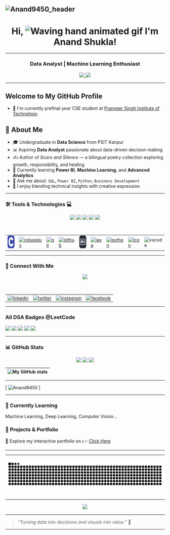 ![Anand9450_header](https://user-images.githubusercontent.com/25181517/117185899-9ccba680-adda-11eb-9003-7c25da391b99.PNG)
---

<h1 align="center"> Hi, <img src="https://raw.githubusercontent.com/nixin72/nixin72/master/wave.gif" 
         alt="Waving hand animated gif"
         height="50"
         width="50" /> I'm Anand Shukla!</h1>
         <img src="https://komarev.com/ghpvc/?username=Anand9450&color=brightgreen" alt="" align="right" />


---
<h3 align="center">Data Analyst | Machine Learning Enthusiast</h3>

<p align="center">
  <a href="http://portfolioanandshukla.netlify.app/" target="_blank">
    <img src="https://img.shields.io/badge/🌐%20My%20Portfolio-lightpink?style=for-the-badge"/>
  </a>
  <a href="mailto:aananddshukla@gmail.com">
    <img src="https://img.shields.io/badge/📬%20Email%20Me-ffc0cb?style=for-the-badge"/>
  </a>
</p>

---
## Welcome to My GitHub Profile

- 🏫 I'm currently prefinal year CSE student at [Pranveer Singh Institute of Technology](https://www.psit.ac.in// "visit my college website").

## 📌 About Me

- 🎓 Undergraduate in **Data Science** from PSIT Kanpur
- 📊 Aspiring **Data Analyst** passionate about data-driven decision making
- ✍️ Author of *Scars and Silence* — a bilingual poetry collection exploring growth, responsibility, and healing
- 🌱 Currently learning **Power BI**, **Machine Learning**, and **Advanced Analytics**
- 💬 Ask me about: `SQL`, `Power BI`, `Python`, `Business Development`
- 🧠 I enjoy blending technical insights with creative expression

---

### 🛠️ Tools & Technologies 💻

<p align="center">
  <img src="https://img.shields.io/badge/Python-ffd1dc?style=for-the-badge&logo=python&logoColor=black"/>
  <img src="https://img.shields.io/badge/MySQL-ffe4e1?style=for-the-badge&logo=mysql&logoColor=black"/>
  <img src="https://img.shields.io/badge/PowerBI-ffc0cb?style=for-the-badge&logo=powerbi&logoColor=black"/>
  <img src="https://img.shields.io/badge/Pandas-ffe4e1?style=for-the-badge&logo=pandas&logoColor=black"/>
  <img src="https://img.shields.io/badge/Scikit--learn-f7cac9?style=for-the-badge&logo=scikit-learn&logoColor=black"/>
</p>
<br/>

<div align="center">
  <table>
    <tr>
      <td>
        <a href="#" title="View my C Programming repo(s)"> 
          <img src="https://raw.githubusercontent.com/tandpfun/skill-icons/65dea6c4eaca7da319e552c09f4cf5a9a8dab2c8/icons/C.svg" alt="c" width="40" height="40"/> 
        </a>
      </td>
      <td>
        <a href="https://github.com/Anand9450?tab=repositories&q=&type=&language=c%2B%2B&sort=" target="_blank" title="View my C++ Programming repo(s)"> 
          <img src="https://techstack-generator.vercel.app/cpp-icon.svg" alt="cplusplus" width="50" height="50"/> 
        </a>
      </td>
      <td>
        <a href="https://github.com/Anand9450?tab=repositories" target="_blank" title="View my repos">
          <img src="https://user-images.githubusercontent.com/25181517/192108372-f71d70ac-7ae6-4c0d-8395-51d8870c2ef0.png" alt="git" width="40" height="40"/>
        </a>
      </td>
      <td>
        <a href="https://github.com/Anand9450?tab=repositories" target="_blank" title="View my repos">
          <img src="https://techstack-generator.vercel.app/github-icon.svg" alt="github" width="50" height="50"/>
        </a>
      </td>
      <td>
        <a href="https://github.com/Anand9450?tab=repositories" target="_blank" title="View my repos">
          <img src="https://raw.githubusercontent.com/tandpfun/skill-icons/65dea6c4eaca7da319e552c09f4cf5a9a8dab2c8/icons/Markdown-Dark.svg" alt="markdown" width="40" height="40"/>
        </a>
      </td>
      <td>
        <a href="https://github.com/Anand9450/TicTacToe_Game" target="_blank" title="View my Java repo(s)">
          <img src="https://techstack-generator.vercel.app/java-icon.svg" alt="java" width="50" height="50"/>
        </a>
      </td>
      <td>
        <a href="https://github.com/Anand9450/Turtle_Crossing_Road_Game" target="_blank" title="View my Python repo(s)">
          <img src="https://techstack-generator.vercel.app/python-icon.svg" alt="python" width="40" height="40"/>
        </a>
      </td>
      <td>
        <a href="" target="_blank" title="View my Sql repo (s)">
          <img src="https://techstack-generator.vercel.app/mysql-icon.svg" alt="icon" width="65" height="65"
        </a>
      </td>
      <td>
        <img src="https://www.svgrepo.com/show/452129/vs-code.svg" alt="vscode" width="40" height="40"/>
      </td>
    </tr>
  </table>
</div>

---

### 🤝 Connect With Me

<p align="center">
  <a href="https://www.linkedin.com/in/anand511/">
    <img src="https://img.shields.io/badge/LinkedIn-Anand%20Shukla-f9a1bc?style=for-the-badge&logo=linkedin&logoColor=black"/>
  </a>
</p>

<br/>

<div align="center">
  <table>
    <tr>
      <td>
          <a href="https://www.linkedin.com/in/anand511/" target="_blank" title="Visit my Linkedin">
            <img src="https://raw.githubusercontent.com/rahuldkjain/github-profile-readme-generator/master/src/images/icons/Social/linked-in-alt.svg" alt="linkedin" width="40" height="40"/>
          </a>
      </td>
      <td>
          <a href="https://twitter.com/AnandShukl84714" target="_blank" title="Visit my twitter">
            <img src="https://raw.githubusercontent.com/rahuldkjain/github-profile-readme-generator/master/src/images/icons/Social/twitter.svg" alt="twitter" width="40" height="40"/>
          </a>
      </td>
      <td>
          <a href="https://www.instagram.com/aanandshuklaa/?hl=en" target="_blank" title="Visit my Instagram">
            <img src="https://raw.githubusercontent.com/rahuldkjain/github-profile-readme-generator/master/src/images/icons/Social/instagram.svg" alt="instagram" width="40" height="40"/>
          </a>
      </td>
      <td>
          <a href="https://www.facebook.com/" target="_blank" title="Visit my facebook">
            <img src="https://raw.githubusercontent.com/jmnote/z-icons/master/svg/facebook.svg" alt="facebook" width="40" height="40"/>
          </a>
      </td>
  </table>
</div>

---

### All DSA Badges @LeetCode

<img src="https://assets.leetcode.com/static_assets/marketing/2024-50.gif" width="65px"></img>
<img src="https://assets.leetcode.com/static_assets/marketing/2024-100-new.gif" width="65px"></img>
<img src="https://assets.leetcode.com/static_assets/marketing/2024-200.gif" width="65px"></img>
<img src="https://assets.leetcode.com/static_assets/marketing/365_new.gif" width="65px"></img>
<img src="https://assets.leetcode.com/static_assets/marketing/500_new.gif" width="65px"></img>

---

### 📊 GitHub Stats

<p align="center">
  <img src="https://github-readme-stats.vercel.app/api?username=Anand9450&show_icons=true&theme=rose_pine&hide_border=true"/>
  <img src="https://github-readme-stats.vercel.app/api/top-langs/?username=Anand9450&layout=compact&theme=rose_pine&hide_border=true"/>
  <img src="https://github-readme-streak-stats.herokuapp.com/?user=Anand9450&theme=blueberry_duo"/>
</p>


| <img src="https://github-profile-trophy.vercel.app/?username=Anand9450&theme=darkhub&column=9" alt="My GitHub stats"> |
| --- |

---
| ![Anand9450](https://github-readme-activity-graph.vercel.app/graph?username=Anand9450&theme=react-dark) |

---
### 🌱 Currently Learning
Machine Learning, Deep Learning, Computer Vision...

### 📂 Projects & Portfolio

🔗 Explore my interactive portfolio on 👉 [Click Here](http://portfolioanandshukla.netlify.app/)

---
---

<!-- Snake Game -->
<div align ="center">
  <img src="https://raw.githubusercontent.com/CODEBRAKERBOYY/CODEBRAKERBOYY/output/github-snake-dark.svg" alt="ERROR:404 XoX" title="Ohh No, it's eating my contributions from the graph" >
</div> 

---
<p align="center">
  <img src="https://media.giphy.com/media/3ohs4BSacFKI7A717y/giphy.gif" width="300"/>
</p>

---

> *“Turning data into decisions and visuals into value.”* 🌟

---




